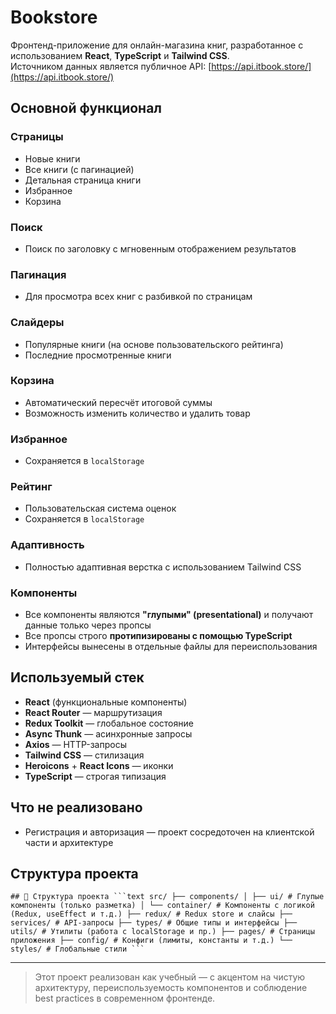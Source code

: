 # Bookstore

Фронтенд-приложение для онлайн-магазина книг, разработанное с использованием **React**, **TypeScript** и **Tailwind CSS**.  
Источником данных является публичное API: [https://api.itbook.store/](https://api.itbook.store/)

## Основной функционал

### Страницы
- Новые книги
- Все книги (с пагинацией)
- Детальная страница книги
- Избранное
- Корзина

### Поиск
- Поиск по заголовку с мгновенным отображением результатов

### Пагинация
- Для просмотра всех книг с разбивкой по страницам

### Слайдеры
- Популярные книги (на основе пользовательского рейтинга)
- Последние просмотренные книги

### Корзина
- Автоматический пересчёт итоговой суммы
- Возможность изменить количество и удалить товар

### Избранное
- Сохраняется в `localStorage`

### Рейтинг
- Пользовательская система оценок
- Сохраняется в `localStorage`

### Адаптивность
- Полностью адаптивная верстка с использованием Tailwind CSS

### Компоненты
- Все компоненты являются **"глупыми" (presentational)** и получают данные только через пропсы
- Все пропсы строго **протипизированы с помощью TypeScript**
- Интерфейсы вынесены в отдельные файлы для переиспользования

## Используемый стек

- **React** (функциональные компоненты)
- **React Router** — маршрутизация
- **Redux Toolkit** — глобальное состояние
- **Async Thunk** — асинхронные запросы
- **Axios** — HTTP-запросы
- **Tailwind CSS** — стилизация
- **Heroicons** + **React Icons** — иконки
- **TypeScript** — строгая типизация

## Что не реализовано

- Регистрация и авторизация — проект сосредоточен на клиентской части и архитектуре

## Структура проекта

<pre lang="markdown"><code>## 📁 Структура проекта ```text src/ ├── components/ │ ├── ui/ # Глупые компоненты (только разметка) │ └── container/ # Компоненты с логикой (Redux, useEffect и т.д.) ├── redux/ # Redux store и слайсы ├── services/ # API-запросы ├── types/ # Общие типы и интерфейсы ├── utils/ # Утилиты (работа с localStorage и пр.) ├── pages/ # Страницы приложения ├── config/ # Конфиги (лимиты, константы и т.д.) └── styles/ # Глобальные стили ``` </code></pre>

---

> Этот проект реализован как учебный — с акцентом на чистую архитектуру, переиспользуемость компонентов и соблюдение best practices в современном фронтенде.
